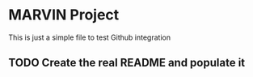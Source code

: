 # MARVIN Project

This is just a simple file to test Github integration

## TODO Create the real README and populate it
